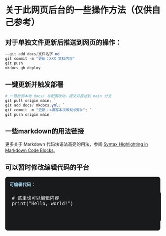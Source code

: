 # 关于此网页后台的一些操作方法（仅供自己参考）

## 对于单独文件更新后推送到网页的操作：
```powershell
——git add docs/文件名字.md
git commit -m "更新：XXX 文档内容"
git push
mkdocs gh-deploy
```


## 一键更新并触发部署
```powershell
# 一键检测本地 docs/ 与配置改动，提交并推送到 main 分支
git pull origin main; `
git add docs/ mkdocs.yml; `
git commit -m "更新：<填写本次改动说明>"; `
git push origin main
```

## 一些markdown的用法链接
更多关于 Markdown 代码块语法高亮的用法，参阅 [Syntax Highlighting in Markdown Code Blocks](https://elischei.com/syntax-highlighting-in-markdown-code-blocks/)。

## 可以暂时修改编辑代码的平台
<div style="border:1px solid #333; border-radius:8px; padding:13px; margin:16px 0; background:#181A1B;">
  <b style="color:#aad8ef;">可编辑代码：</b><br>
  <pre contenteditable="true"
       style="width:100%; min-height:80px; font-family:monospace;
              font-size:15px; background:#181A1B; color:#f7f7f7;
              border-radius:6px; padding:8px; border:none; outline:none;">
# 这里也可以编辑内容
print("Hello, world!")
  </pre>
</div>

